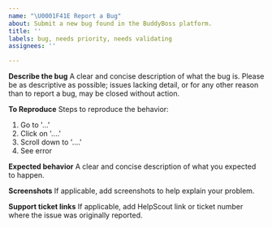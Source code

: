 ```yaml
---
name: "\U0001F41E Report a Bug"
about: Submit a new bug found in the BuddyBoss platform.
title: ''
labels: bug, needs priority, needs validating
assignees: ''

---
```


**Describe the bug**
A clear and concise description of what the bug is. Please be as descriptive as possible; issues lacking detail, or for any other reason than to report a bug, may be closed without action.

**To Reproduce**
Steps to reproduce the behavior:
1. Go to '...'
2. Click on '....'
3. Scroll down to '....'
4. See error

**Expected behavior**
A clear and concise description of what you expected to happen.

**Screenshots**
If applicable, add screenshots to help explain your problem.

**Support ticket links**
If applicable, add HelpScout link or ticket number where the issue was originally reported.
